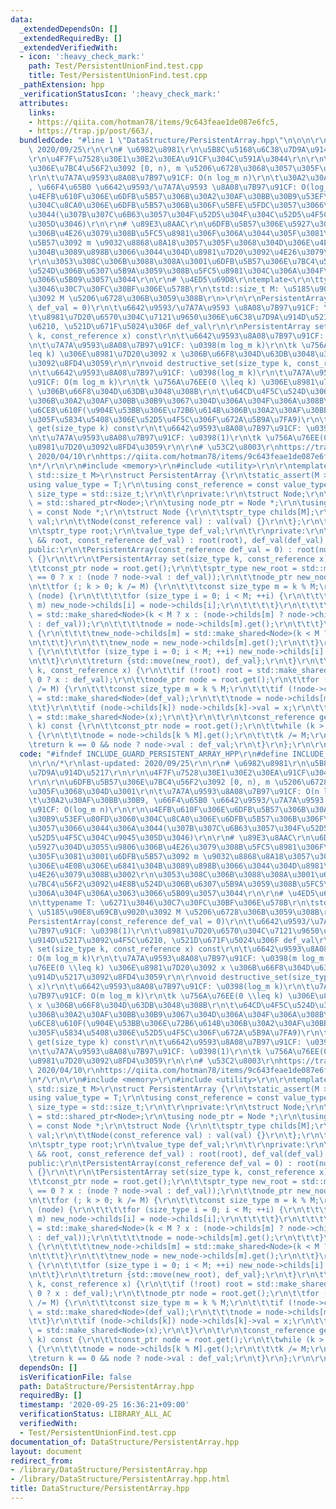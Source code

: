 ```yaml
---
data:
  _extendedDependsOn: []
  _extendedRequiredBy: []
  _extendedVerifiedWith:
  - icon: ':heavy_check_mark:'
    path: Test/PersistentUnionFind.test.cpp
    title: Test/PersistentUnionFind.test.cpp
  _pathExtension: hpp
  _verificationStatusIcon: ':heavy_check_mark:'
  attributes:
    links:
    - https://qiita.com/hotman78/items/9c643feae1de087e6fc5,
    - https://trap.jp/post/663/,
  bundledCode: "#line 1 \"DataStructure/PersistentArray.hpp\"\n\n\n\r\n/*\r\nlast-updated:\
    \ 2020/09/25\r\n\r\n# \u6982\u8981\r\n\u5B8C\u5168\u6C38\u7D9A\u914D\u5217\r\n\
    \r\n\u4F7F\u7528\u30E1\u30E2\u30EA\u91CF\u304C\u591A\u3044\r\n\r\n\u6DFB\u5B57\
    \u306E\u7BC4\u56F2\u3092 [0, n), m \u5206\u6728\u3068\u3057\u305F\u3068\u304D\u3001\
    \r\n\t\u7A7A\u9593\u8A08\u7B97\u91CF: O(n log_m n)\r\n\t\u30A2\u30AF\u30BB\u30B9\
    , \u66F4\u65B0 \u6642\u9593/\u7A7A\u9593 \u8A08\u7B97\u91CF: O(log_m n)\r\n\r\n\
    \u4EFB\u610F\u306E\u6DFB\u5B57\u306B\u30A2\u30AF\u30BB\u30B9\u53EF\u80FD\u3060\
    \u304C\u8CA0\u306E\u6DFB\u5B57\u306B\u306F\u5BFE\u5FDC\u3057\u3066\u3044\u306A\
    \u3044(\u307B\u307C\u6B63\u3057\u304F\u52D5\u304F\u304C\u52D5\u4F5C\u304C\u9045\
    \u305D\u3046)\r\n\r\n# \u89E3\u8AAC\r\n\u6DFB\u5B57\u306E\u5927\u304D\u3055\u9806\
    \u306B\u4E26\u3079\u308B\u5FC5\u8981\u306F\u306A\u3044\u305F\u3081\u3001\u6DFB\
    \u5B57\u3092 m \u9032\u8868\u8A18\u3057\u305F\u3068\u304D\u306E\u4E0B\u306E\u6841\
    \u304B\u3089\u898B\u3066\u3044\u304D\u8981\u7D20\u3092\u4E26\u3079\u308B\u3002\
    \r\n\u3053\u308C\u306B\u3088\u308A\u3001\u6DFB\u5B57\u306E\u7BC4\u56F2\u3092\u4E8B\
    \u524D\u306B\u6307\u5B9A\u3059\u308B\u5FC5\u8981\u304C\u306A\u304F\u306A\u3063\
    \u3066\u5B09\u3057\u3044\r\n\r\n# \u4ED5\u69D8\r\ntemplate<\r\n\ttypename T: \u6271\
    \u3046\u30C7\u30FC\u30BF\u306E\u578B\r\n\tstd::size_t M: \u5185\u90E8\u69CB\u9020\
    \u3092 M \u5206\u6728\u306B\u3059\u308B\r\n>\r\n\r\nPersistentArray(const_reference\
    \ def_val = 0)\r\n\t\u6642\u9593/\u7A7A\u9593 \u8A08\u7B97\u91CF: \u0398(1)\r\n\
    \t\u8981\u7D20\u6570\u304C\u7121\u9650\u306E\u6C38\u7D9A\u914D\u5217\u3092\u4F5C\
    \u6210, \u521D\u671F\u5024\u306F def_val\r\n\r\nPersistentArray set(size_type\
    \ k, const_reference x) const\r\n\t\u6642\u9593\u8A08\u7B97\u91CF: O(m log_m k)\r\
    \n\t\u7A7A\u9593\u8A08\u7B97\u91CF: \u0398(m log_m k)\r\n\tk \u756A\u76EE(0 \\\
    leq k) \u306E\u8981\u7D20\u3092 x \u306B\u66F8\u304D\u63DB\u3048\u305F\u914D\u5217\
    \u3092\u8FD4\u3059\r\n\r\nvoid destructive_set(size_type k, const_reference x)\r\
    \n\t\u6642\u9593\u8A08\u7B97\u91CF: \u0398(log_m k)\r\n\t\u7A7A\u9593\u8A08\u7B97\
    \u91CF: O(m log_m k)\r\n\tk \u756A\u76EE(0 \\leq k) \u306E\u8981\u7D20\u3092 x\
    \ \u306B\u66F8\u304D\u63DB\u3048\u308B\r\n\t\u64CD\u4F5C\u524D\u306E\u914D\u5217\
    \u306B\u30A2\u30AF\u30BB\u30B9\u3067\u304D\u306A\u304F\u306A\u308B\u306E\u3067\
    \u6CE8\u610F(\u904E\u53BB\u306E\u72B6\u614B\u306B\u30A2\u30AF\u30BB\u30B9\u3057\
    \u305F\u5834\u5408\u306E\u52D5\u4F5C\u306F\u672A\u5B9A\u7FA9)\r\n\t\r\nconst_reference\
    \ get(size_type k) const\r\n\t\u6642\u9593\u8A08\u7B97\u91CF: \u0398(log_m n)\r\
    \n\t\u7A7A\u9593\u8A08\u7B97\u91CF: \u0398(1)\r\n\tk \u756A\u76EE(0 \\leq k) \u306E\
    \u8981\u7D20\u3092\u8FD4\u3059\r\n\r\n# \u53C2\u8003\r\nhttps://trap.jp/post/663/,\
    \ 2020/04/10\r\nhttps://qiita.com/hotman78/items/9c643feae1de087e6fc5, 2020/09/25\r\
    \n*/\r\n\r\n#include <memory>\r\n#include <utility>\r\n\r\ntemplate<typename T,\
    \ std::size_t M>\r\nstruct PersistentArray {\r\n\tstatic_assert(M > 0);\r\n\t\
    using value_type = T;\r\n\tusing const_reference = const value_type &;\r\n\tusing\
    \ size_type = std::size_t;\r\n\t\r\nprivate:\r\n\tstruct Node;\r\n\tusing sptr_type\
    \ = std::shared_ptr<Node>;\r\n\tusing node_ptr = Node *;\r\n\tusing const_ptr\
    \ = const Node *;\r\n\tstruct Node {\r\n\t\tsptr_type childs[M];\r\n\t\tvalue_type\
    \ val;\r\n\t\tNode(const_reference val) : val(val) {}\r\n\t};\r\n\t\r\nprivate:\r\
    \n\tsptr_type root;\r\n\tvalue_type def_val;\r\n\t\r\nprivate:\r\n\tPersistentArray(sptr_type\
    \ && root, const_reference def_val) : root(root), def_val(def_val) {}\r\n\t\r\n\
    public:\r\n\tPersistentArray(const_reference def_val = 0) : root(nullptr), def_val(def_val)\
    \ {}\r\n\t\r\n\tPersistentArray set(size_type k, const_reference x) const {\r\n\
    \t\tconst_ptr node = root.get();\r\n\t\tsptr_type new_root = std::make_shared<Node>(k\
    \ == 0 ? x : (node ? node->val : def_val));\r\n\t\tnode_ptr new_node = new_root.get();\r\
    \n\t\tfor (; k > 0; k /= M) {\r\n\t\t\tconst size_type m = k % M;\r\n\t\t\tif\
    \ (node) {\r\n\t\t\t\tfor (size_type i = 0; i < M; ++i) {\r\n\t\t\t\t\tif (i !=\
    \ m) new_node->childs[i] = node->childs[i];\r\n\t\t\t\t}\r\n\t\t\t\tnew_node->childs[m]\
    \ = std::make_shared<Node>(k < M ? x : (node->childs[m] ? node->childs[m]->val\
    \ : def_val));\r\n\t\t\t\tnode = node->childs[m].get();\r\n\t\t\t}\r\n\t\t\telse\
    \ {\r\n\t\t\t\tnew_node->childs[m] = std::make_shared<Node>(k < M ? x : def_val);\r\
    \n\t\t\t}\r\n\t\t\tnew_node = new_node->childs[m].get();\r\n\t\t}\r\n\t\tif (node)\
    \ {\r\n\t\t\tfor (size_type i = 0; i < M; ++i) new_node->childs[i] = node->childs[i];\r\
    \n\t\t}\r\n\t\treturn {std::move(new_root), def_val};\r\n\t}\r\n\t\r\n\tvoid destructive_set(size_type\
    \ k, const_reference x) {\r\n\t\tif (!root) root = std::make_shared<Node>(k ==\
    \ 0 ? x : def_val);\r\n\t\tnode_ptr node = root.get();\r\n\t\tfor (; k >= M; k\
    \ /= M) {\r\n\t\t\tconst size_type m = k % M;\r\n\t\t\tif (!node->childs[m]) node->childs[m]\
    \ = std::make_shared<Node>(def_val);\r\n\t\t\tnode = node->childs[m].get();\r\n\
    \t\t}\r\n\t\tif (node->childs[k]) node->childs[k]->val = x;\r\n\t\telse node->childs[k]\
    \ = std::make_shared<Node>(x);\r\n\t}\r\n\t\r\n\tconst_reference get(size_type\
    \ k) const {\r\n\t\tconst_ptr node = root.get();\r\n\t\twhile (k > 0 && node)\
    \ {\r\n\t\t\tnode = node->childs[k % M].get();\r\n\t\t\tk /= M;\r\n\t\t}\r\n\t\
    \treturn k == 0 && node ? node->val : def_val;\r\n\t}\r\n};\r\n\r\n\n"
  code: "#ifndef INCLUDE_GUARD_PERSISTENT_ARRAY_HPP\r\n#define INCLUDE_GUARD_PERSISTENT_ARRAY_HPP\r\
    \n\r\n/*\r\nlast-updated: 2020/09/25\r\n\r\n# \u6982\u8981\r\n\u5B8C\u5168\u6C38\
    \u7D9A\u914D\u5217\r\n\r\n\u4F7F\u7528\u30E1\u30E2\u30EA\u91CF\u304C\u591A\u3044\
    \r\n\r\n\u6DFB\u5B57\u306E\u7BC4\u56F2\u3092 [0, n), m \u5206\u6728\u3068\u3057\
    \u305F\u3068\u304D\u3001\r\n\t\u7A7A\u9593\u8A08\u7B97\u91CF: O(n log_m n)\r\n\
    \t\u30A2\u30AF\u30BB\u30B9, \u66F4\u65B0 \u6642\u9593/\u7A7A\u9593 \u8A08\u7B97\
    \u91CF: O(log_m n)\r\n\r\n\u4EFB\u610F\u306E\u6DFB\u5B57\u306B\u30A2\u30AF\u30BB\
    \u30B9\u53EF\u80FD\u3060\u304C\u8CA0\u306E\u6DFB\u5B57\u306B\u306F\u5BFE\u5FDC\
    \u3057\u3066\u3044\u306A\u3044(\u307B\u307C\u6B63\u3057\u304F\u52D5\u304F\u304C\
    \u52D5\u4F5C\u304C\u9045\u305D\u3046)\r\n\r\n# \u89E3\u8AAC\r\n\u6DFB\u5B57\u306E\
    \u5927\u304D\u3055\u9806\u306B\u4E26\u3079\u308B\u5FC5\u8981\u306F\u306A\u3044\
    \u305F\u3081\u3001\u6DFB\u5B57\u3092 m \u9032\u8868\u8A18\u3057\u305F\u3068\u304D\
    \u306E\u4E0B\u306E\u6841\u304B\u3089\u898B\u3066\u3044\u304D\u8981\u7D20\u3092\
    \u4E26\u3079\u308B\u3002\r\n\u3053\u308C\u306B\u3088\u308A\u3001\u6DFB\u5B57\u306E\
    \u7BC4\u56F2\u3092\u4E8B\u524D\u306B\u6307\u5B9A\u3059\u308B\u5FC5\u8981\u304C\
    \u306A\u304F\u306A\u3063\u3066\u5B09\u3057\u3044\r\n\r\n# \u4ED5\u69D8\r\ntemplate<\r\
    \n\ttypename T: \u6271\u3046\u30C7\u30FC\u30BF\u306E\u578B\r\n\tstd::size_t M:\
    \ \u5185\u90E8\u69CB\u9020\u3092 M \u5206\u6728\u306B\u3059\u308B\r\n>\r\n\r\n\
    PersistentArray(const_reference def_val = 0)\r\n\t\u6642\u9593/\u7A7A\u9593 \u8A08\
    \u7B97\u91CF: \u0398(1)\r\n\t\u8981\u7D20\u6570\u304C\u7121\u9650\u306E\u6C38\u7D9A\
    \u914D\u5217\u3092\u4F5C\u6210, \u521D\u671F\u5024\u306F def_val\r\n\r\nPersistentArray\
    \ set(size_type k, const_reference x) const\r\n\t\u6642\u9593\u8A08\u7B97\u91CF\
    : O(m log_m k)\r\n\t\u7A7A\u9593\u8A08\u7B97\u91CF: \u0398(m log_m k)\r\n\tk \u756A\
    \u76EE(0 \\leq k) \u306E\u8981\u7D20\u3092 x \u306B\u66F8\u304D\u63DB\u3048\u305F\
    \u914D\u5217\u3092\u8FD4\u3059\r\n\r\nvoid destructive_set(size_type k, const_reference\
    \ x)\r\n\t\u6642\u9593\u8A08\u7B97\u91CF: \u0398(log_m k)\r\n\t\u7A7A\u9593\u8A08\
    \u7B97\u91CF: O(m log_m k)\r\n\tk \u756A\u76EE(0 \\leq k) \u306E\u8981\u7D20\u3092\
    \ x \u306B\u66F8\u304D\u63DB\u3048\u308B\r\n\t\u64CD\u4F5C\u524D\u306E\u914D\u5217\
    \u306B\u30A2\u30AF\u30BB\u30B9\u3067\u304D\u306A\u304F\u306A\u308B\u306E\u3067\
    \u6CE8\u610F(\u904E\u53BB\u306E\u72B6\u614B\u306B\u30A2\u30AF\u30BB\u30B9\u3057\
    \u305F\u5834\u5408\u306E\u52D5\u4F5C\u306F\u672A\u5B9A\u7FA9)\r\n\t\r\nconst_reference\
    \ get(size_type k) const\r\n\t\u6642\u9593\u8A08\u7B97\u91CF: \u0398(log_m n)\r\
    \n\t\u7A7A\u9593\u8A08\u7B97\u91CF: \u0398(1)\r\n\tk \u756A\u76EE(0 \\leq k) \u306E\
    \u8981\u7D20\u3092\u8FD4\u3059\r\n\r\n# \u53C2\u8003\r\nhttps://trap.jp/post/663/,\
    \ 2020/04/10\r\nhttps://qiita.com/hotman78/items/9c643feae1de087e6fc5, 2020/09/25\r\
    \n*/\r\n\r\n#include <memory>\r\n#include <utility>\r\n\r\ntemplate<typename T,\
    \ std::size_t M>\r\nstruct PersistentArray {\r\n\tstatic_assert(M > 0);\r\n\t\
    using value_type = T;\r\n\tusing const_reference = const value_type &;\r\n\tusing\
    \ size_type = std::size_t;\r\n\t\r\nprivate:\r\n\tstruct Node;\r\n\tusing sptr_type\
    \ = std::shared_ptr<Node>;\r\n\tusing node_ptr = Node *;\r\n\tusing const_ptr\
    \ = const Node *;\r\n\tstruct Node {\r\n\t\tsptr_type childs[M];\r\n\t\tvalue_type\
    \ val;\r\n\t\tNode(const_reference val) : val(val) {}\r\n\t};\r\n\t\r\nprivate:\r\
    \n\tsptr_type root;\r\n\tvalue_type def_val;\r\n\t\r\nprivate:\r\n\tPersistentArray(sptr_type\
    \ && root, const_reference def_val) : root(root), def_val(def_val) {}\r\n\t\r\n\
    public:\r\n\tPersistentArray(const_reference def_val = 0) : root(nullptr), def_val(def_val)\
    \ {}\r\n\t\r\n\tPersistentArray set(size_type k, const_reference x) const {\r\n\
    \t\tconst_ptr node = root.get();\r\n\t\tsptr_type new_root = std::make_shared<Node>(k\
    \ == 0 ? x : (node ? node->val : def_val));\r\n\t\tnode_ptr new_node = new_root.get();\r\
    \n\t\tfor (; k > 0; k /= M) {\r\n\t\t\tconst size_type m = k % M;\r\n\t\t\tif\
    \ (node) {\r\n\t\t\t\tfor (size_type i = 0; i < M; ++i) {\r\n\t\t\t\t\tif (i !=\
    \ m) new_node->childs[i] = node->childs[i];\r\n\t\t\t\t}\r\n\t\t\t\tnew_node->childs[m]\
    \ = std::make_shared<Node>(k < M ? x : (node->childs[m] ? node->childs[m]->val\
    \ : def_val));\r\n\t\t\t\tnode = node->childs[m].get();\r\n\t\t\t}\r\n\t\t\telse\
    \ {\r\n\t\t\t\tnew_node->childs[m] = std::make_shared<Node>(k < M ? x : def_val);\r\
    \n\t\t\t}\r\n\t\t\tnew_node = new_node->childs[m].get();\r\n\t\t}\r\n\t\tif (node)\
    \ {\r\n\t\t\tfor (size_type i = 0; i < M; ++i) new_node->childs[i] = node->childs[i];\r\
    \n\t\t}\r\n\t\treturn {std::move(new_root), def_val};\r\n\t}\r\n\t\r\n\tvoid destructive_set(size_type\
    \ k, const_reference x) {\r\n\t\tif (!root) root = std::make_shared<Node>(k ==\
    \ 0 ? x : def_val);\r\n\t\tnode_ptr node = root.get();\r\n\t\tfor (; k >= M; k\
    \ /= M) {\r\n\t\t\tconst size_type m = k % M;\r\n\t\t\tif (!node->childs[m]) node->childs[m]\
    \ = std::make_shared<Node>(def_val);\r\n\t\t\tnode = node->childs[m].get();\r\n\
    \t\t}\r\n\t\tif (node->childs[k]) node->childs[k]->val = x;\r\n\t\telse node->childs[k]\
    \ = std::make_shared<Node>(x);\r\n\t}\r\n\t\r\n\tconst_reference get(size_type\
    \ k) const {\r\n\t\tconst_ptr node = root.get();\r\n\t\twhile (k > 0 && node)\
    \ {\r\n\t\t\tnode = node->childs[k % M].get();\r\n\t\t\tk /= M;\r\n\t\t}\r\n\t\
    \treturn k == 0 && node ? node->val : def_val;\r\n\t}\r\n};\r\n\r\n#endif // INCLUDE_GUARD_PERSISTENT_ARRAY_HPP"
  dependsOn: []
  isVerificationFile: false
  path: DataStructure/PersistentArray.hpp
  requiredBy: []
  timestamp: '2020-09-25 16:36:21+09:00'
  verificationStatus: LIBRARY_ALL_AC
  verifiedWith:
  - Test/PersistentUnionFind.test.cpp
documentation_of: DataStructure/PersistentArray.hpp
layout: document
redirect_from:
- /library/DataStructure/PersistentArray.hpp
- /library/DataStructure/PersistentArray.hpp.html
title: DataStructure/PersistentArray.hpp
---
```

